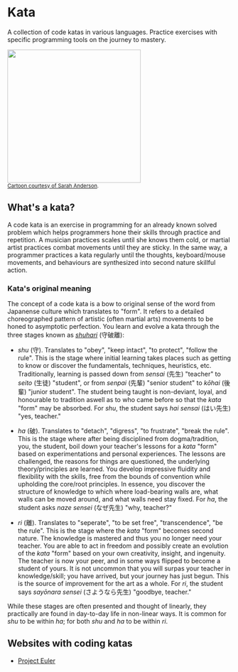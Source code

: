 # Kata

A collection of code katas in various languages. Practice exercises with specific programming tools on the journey to mastery.

<a href="https://tapas.io/episode/923459"><img src="https://pbs.twimg.com/media/DRgAB30VQAAoY2i?format=jpg&name=900x900" width="300"></a>  
<sub>[Cartoon courtesy of Sarah Anderson](https://tapas.io/episode/923459).</sub>

## What's a kata?

A code kata is an exercise in programming for an already known solved problem which helps programmers hone their skills through practice and repetition. A musician practices scales until she knows them cold, or martial artist practices combat movements until they are sticky. In the same way, a programmer practices a kata regularly until the thoughts, keyboard/mouse movements, and behaviours are synthesized into second nature skillful action.

### Kata's original meaning

The concept of a code kata is a bow to original sense of the word from Japanense culture which translates to "form". It refers to a detailed choreographed pattern of artistic (often martial arts) movements to be honed to asymptotic perfection. You learn and evolve a kata through the three stages known as [*shuhari*](https://en.wikipedia.org/wiki/Shuhari) (守破離):

- *shu* (守). Translates to "obey", "keep intact", "to protect", "follow the rule". This is the stage where initial learning takes places such as getting to know or discover the fundamentals, techniques, heuristics, etc. Traditionally, learning is passed down from *sensai* (先生) "teacher" to *seito* (生徒) "student", or from *senpai* (先輩) "senior student" to *kōhai* (後輩) "junior student". The student being taught is non-deviant, loyal, and honourable to tradition aswell as to who came before so that the *kata* "form" may be absorbed. For *shu*, the student says *hai sensai* (はい先生) "yes, teacher."
  
- *ha* (破). Translates to "detach", "digress", "to frustrate", "break the rule". This is the stage where after being disciplined from dogma/tradition, you, the student, boil down your teacher's lessons for a *kata* "form" based on experimentations and personal experiences. The lessons are challenged, the reasons for things are questioned, the underlying theory/principles are learned. You develop impressive fluidity and flexibility with the skills, free from the bounds of convention while upholding the core/root principles. In essence, you discover the structure of knowledge to which where load-bearing walls are, what walls can be moved around, and what walls need stay fixed. For *ha*, the student asks *naze sensei* (なぜ先生) "why, teacher?"
  
- *ri* (離). Translates to "seperate", "to be set free", "transcendence", "be the rule". This is the stage where the *kata* "form" becomes second nature. The knowledge is mastered and thus you no longer need your teacher. You are able to act in freedom and possibly create an evolution of the *kata* "form" based on your own creativity, insight, and ingenuity. The teacher is now your peer, and in some ways flipped to become a student of yours. It is not uncommon that you will surpas your teacher in knowledge/skill; you have arrived, but your journey has just begun. This is the source of improvement for the art as a whole. For *ri*, the student says *sayōnara sensei* (さようなら先生) "goodbye, teacher."

While these stages are often presented and thought of linearly, they practically are found in day-to-day life in non-linear ways. It is common for *shu* to be within *ha*; for both *shu* and *ha* to be within *ri*.

## Websites with coding katas

- [Project Euler](https://projecteuler.net)